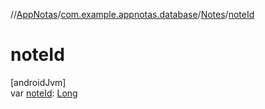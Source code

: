 //[AppNotas](../../../index.md)/[com.example.appnotas.database](../index.md)/[Notes](index.md)/[noteId](note-id.md)

# noteId

[androidJvm]\
var [noteId](note-id.md): [Long](https://kotlinlang.org/api/latest/jvm/stdlib/kotlin-stdlib/kotlin/-long/index.html)
